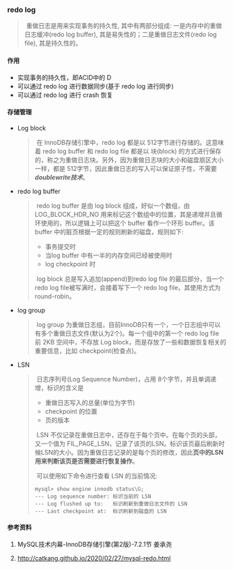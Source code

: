 ### redo log

> ​    重做日志是用来实现事务的持久性, 其中有两部分组成: 一是内存中的重做日志缓冲(redo log buffer), 其是易失性的；二是重做日志文件(redo log file), 其是持久性的。

#### 作用

- 实现事务的持久性，即ACID中的 D
- 可以通过 redo log 进行数据同步(基于 redo log 进行同步)
- 可以通过 redo log 进行 crash 恢复

#### 存储管理

- Log block

  > ​    在 InnoDB存储引擎中，redo log 都是以 512字节进行存储的。这意味着 redo log buffer 和 redo log file 都是以 块(block) 的方式进行保存的，称之为重做日志块。另外，因为重做日志块的大小和磁盘扇区大小一样，都是 512字节，因此重做日志的写入可以保证原子性，不需要***doublewrite技术***。

- redo log buffer

  > ​    redo log buffer 是由 log block 组成，好似一个数组，由 LOG_BLOCK_HDR_NO 用来标记这个数组中的位置，其是递增并且循环使用的，所以逻辑上可以把这个 buffer 看作一个环形 buffer。该 buffer 中的脏页根据一定的规则刷新的磁盘，规则如下:
  >
  > - 事务提交时
  > - 当log buffer 中有一半的内存空间已经被使用时
  > - log checkpoint 时
  >
  > ​    log block 总是写入追加(append)到redo log file 的最后部分，当一个 redo log file被写满时，会接着写下一个 redo log file，其使用方式为 round-robin。

- log group

  > ​    log group 为重做日志组，目前InnoDB只有一个，一个日志组中可以有多个重做日志文件(默认为2个)。每一个组中的第一个 redo log file 前 2KB 空间中，不存放 Log block，而是存放了一些和数据恢复相关的重要信息，比如 checkpoint(检查点)。

- LSN

  > ​    日志序列号(Log Sequence Number)，占用 8个字节，并且单调递增，标识的含义是
  >
  > - 重做日志写入的总量(单位为字节)
  > - checkpoint 的位置
  > - 页的版本
  >
  > ​    LSN 不仅记录在重做日志中，还存在于每个页中。在每个页的头部，又一个值为 FIL_PAGE_LSN，记录了该页的LSN。标识该页最后刷新时候LSN的大小。因为重做日志记录的是每个页的修改，因此**页中的LSN用来判断该页是否需要进行恢复操作**。
  >
  > ​    可以使用如下命令进行查看 LSN 的当前情况:
  >
  > ```mysql
  > mysql> show engine innodb status\G;
  > --- Log sequence number: 标识当前的 LSN
  > --- Log flushed up to:   标识刷新到重做日志文件的 LSN
  > --- Last checkpoint at:  标识刷新到磁盘的 LSN
  > ```

#### 参考资料

1. MySQL技术内幕-InnoDB存储引擎(第2版)-7.2.1节 姜承尧

2. http://catkang.github.io/2020/02/27/mysql-redo.html